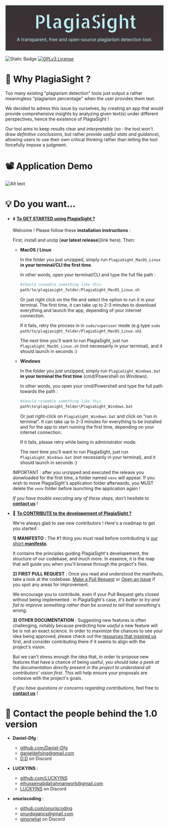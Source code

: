 ![Alt text](/Resources/ExcessFiles/TitleImage.png?raw=true)

![Static Badge](https://img.shields.io/badge/FOSS-white)
[![GPLv3 License](https://img.shields.io/badge/License-GPL%20v3-yellow.svg)](https://opensource.org/licenses/)

# 🤔 Why PlagiaSight ?
Too many existing "plagiarism detection" tools just output a rather meaningless "plagiarism percentage" when the user provides them text.

We decided to adress this issue by ourselves, by creating an app that would provide comprehensive insights by analyzing given text(s) under different perspectives, hence the existence of PlagiaSight !

Our tool aims to keep results clear and *interpretable* (so : the tool won't draw *definitive conclusions*, but rather *provide useful stats and guidance*), allowing users to use their own critical thinking rather than letting the tool forcefully impose a judgment.




# 📽️ Application Demo
![Alt text](/Resources/ExcessFiles/Demo.gif?raw=true)




# 💡 Do you want...
- ⬇️	<ins>**To GET STARTED using PlagiaSight ?**	</ins>
<ul>

Welcome ! Please follow these **installation instructions** :

First, install and unzip [**our latest release**](link here). Then:

- **MacOS / Linux**


    In the folder you just unzipped, simply run `PlagiaSight_MacOS_Linux` **in your terminal/CLI the first time**.


    In other words, open your terminal/CLI and type the full file path :
    ```py
    #should resemble something like this
    path/to/plagiasight_folder/PlagiaSight_MacOS_Linux.sh
    ```
    Or just right click on the file and select the option to run it in your terminal. The first time, it can take up to 2-3 minutes to download everything and launch the app, depending of your internet connection.

    If it fails, retry the process in in `sudo/superuser` mode (e.g type `sudo path/to/plagiasight_folder/PlagiaSight_MacOS_Linux.sh`).


    The next time you'll want to run PlagiaSight, just run `PlagiaSight_MacOS_Linux.sh` (not necessarily in your terminal), and it should launch in seconds :)



- **Windows**

    In the folder you just unzipped, simply run `PlagiaSight_Windows.bat` **in your terminal the first time** (cmd/Powershell on Windows).


    In other words, you open your cmd/Powershell and type the full path towards the path :

    ```py
    #should resemble something like this
    path\to\plagiasight_folder\PlagiaSight_Windows.bat
    ```
    Or just right-click on `PlagiaSight_Windows.bat` and click on "run in terminal". It can take up to 2-3 minutes for everything to be installed and for the app to start running the first time, depending on your internet connection.


    If it fails, please retry while being in administrator mode.


    The next time you'll want to run PlagiaSight, just run `PlagiaSight_Windows.bat` (not necessarily in your terminal), and it should launch in seconds :)


IMPORTANT : after you unzipped and executed the release you donwloaded for the first time, a folder named `venv` will appear. If you wish to move PlagiaSight's application folder afterwards, you MUST delete the `venv` folder before launching the application again !


*If you have trouble executing any of these steps*, don't hesitate to [**contact us**](https://github.com/Daniel-Dfg/PlagiaSight/blob/main/README.md#contact-the-people-behind-the-10-version) !




</ul>



- 🤝 <ins>**To CONTRIBUTE to the developement of PlagiaSight ?**	</ins>
<ul>

We're always glad to see new contributors ! Here's a roadmap to get you started :


**1) MANIFESTO** : The #1 thing you must read before contributing is [our short **manifesto**](https://github.com/Daniel-Dfg/PlagiaSight/blob/main/Resources/Manifesto/A%20Manifesto%20for%20PlagiaSight.md).


It contains the principles guiding PlagiaSight's developement, the structure of our codebase, and much more. In essence, it is the map that will guide you when you'll browse through the project's files.



**2) FIRST PULL REQUEST** : Once you read and understood the manifesto, take a look at the codebase. [Make a Pull Request](https://github.com/Daniel-Dfg/PlagiaSight/pulls) or [Open an Issue](https://github.com/Daniel-Dfg/PlagiaSight/issues) if you spot any areas for improvement.


We encourage you to contribute, even if your Pull Request gets closed without being implemented : in PlagiaSight's case, *it's better to try and fail to improve something rather than be scared to tell that something's wrong*.



**3) OTHER DOCUMENTATION** : Suggesting new features is often challenging, notably because predicting how *useful* a new feature will be is not an exact science. In order to maximize the chances to see your idea being approved, please check out the [resources that inspired us](https://github.com/Daniel-Dfg/PlagiaSight/tree/main/Resources/Learning%20Material) first, and consider contributing there if it seems to align with the project's vision.


But we can't stress enough the idea that, in order to propose new features that have a chance of being useful, *you should take a peek at the documentation directly present in the project to understand all contributors' vision first*. This will help ensure your proposals are cohesive with the project's goals.



*If you have questions or concerns regarding contributions*, feel free to [**contact us**](https://github.com/Daniel-Dfg/PlagiaSight/blob/main/README.md#contact-the-people-behind-the-10-version) !

</ul>


# 💬 Contact the people behind the 1.0 version

* **Daniel-Dfg** :
  * [github.com/Daniel-Dfg](https://github.com/Daniel-Dfg)
  * [danieldefoing@gmail.com](mailto:danieldefoing@gmail.com)
  * [D:D](https://discord.com/users/720963652286414909) on Discord


* **LUCKYINS** :
  * [github.com/LUCKYINS](https://github.com/LUCKYINS)
  * [elhusseinabdalrahmanwork@gmail.com](mailto:elhusseinabdalrahmanwork@gmail.com)
  * [LUCKYINS](https://discord.com/users/721008804300455978) on Discord


* **onuriscoding** :
  * [github.com/onuriscoding](https://github.com/onuriscoding)
  * [onurdogancs@gmail.com](mailto:onurdogancs@gmail.com)
  * [ginorwhat](https://discord.com/users/332553376707510272) on Discord
